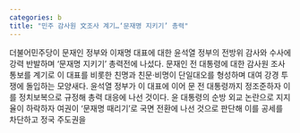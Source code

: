 ```yaml
---
categories: b
title: "민주 감사원 文조사 계기…‘문재명 지키기’ 총력"
---
```

더불어민주당이 문재인 정부와 이재명 대표에 대한 윤석열 정부의 전방위 감사와 수사에 강력 반발하며 ‘문재명 지키기’ 총력전에 나섰다. 문재인 전 대통령에 대한 감사원 조사 통보를 계기로 이 대표를 비롯한 친명과 친문·비명이 단일대오를 형성하며 대여 강경 투쟁에 돌입하는 모양새다. 윤석열 정부가 이 대표에 이어 문 전 대통령까지 정조준하자 이를 정치보복으로 규정해 총력 대응에 나선 것이다. 윤 대통령의 순방 외교 논란으로 지지율이 하락하자 여권이 ‘문재명 때리기’로 국면 전환에 나선 것으로 판단해 이를 공세를 차단하고 정국 주도권을